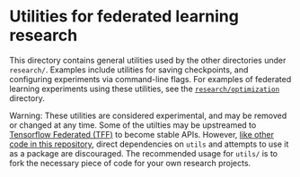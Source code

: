 # Utilities for federated learning research

This directory contains general utilities used by the other directories under
`research/`. Examples include utilities for saving checkpoints, and configuring
experiments via command-line flags. For examples of federated learning
experiments using these utilities, see the
[`research/optimization`](https://github.com/google-research/federated/blob/master/optimization)
directory.

Warning: These utilities are considered experimental, and may be removed or
changed at any time. Some of the utilties may be upstreamed to
[Tensorflow Federated (TFF)](https://github.com/tensorflow/federated) to become
stable APIs. However,
[like other code in this repository](https://github.com/google-research/federated#recommended-usage),
direct dependencies on `utils` and attempts to use it as a package are
discouraged. The recommended usage for `utils/` is to fork the necessary piece
of code for your own research projects.

